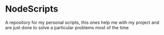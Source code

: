 # NodeScripts

A repository for my personal scripts, this ones help me with my project and are just done to solve a particular problems most of the time
